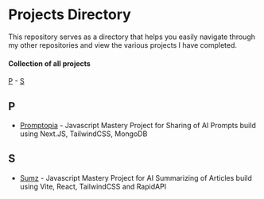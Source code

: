 # Projects Directory
This repository serves as a directory that helps you easily navigate through my other repositories and view the various projects I have completed.

#### Collection of all projects 

[P](#p) - [S](#s)


## P <a id="p"></a>
- <a href="https://github.com/Parth3716/promptopia-jsm">Promptopia<a/> - Javascript Mastery Project for Sharing of AI Prompts build using Next.JS, TailwindCSS, MongoDB

## S <a id="s"></a>
- <a href="https://github.com/Parth3716/sumz-jsm">Sumz<a/> - Javascript Mastery Project for AI Summarizing of Articles build using Vite, React, TailwindCSS and RapidAPI

